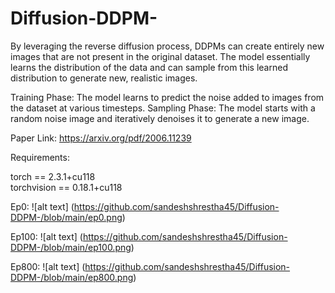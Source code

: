 # Diffusion-DDPM-

By leveraging the reverse diffusion process, DDPMs can create entirely new images that are not present in the original dataset. The model essentially learns the distribution of the data and can sample from this learned distribution to generate new, realistic images.

Training Phase: The model learns to predict the noise added to images from the dataset at various timesteps.
Sampling Phase: The model starts with a random noise image and iteratively denoises it to generate a new image.


Paper Link: https://arxiv.org/pdf/2006.11239 

Requirements:

torch == 2.3.1+cu118 <br>
torchvision ==  0.18.1+cu118

Ep0:
![alt text] (https://github.com/sandeshshrestha45/Diffusion-DDPM-/blob/main/ep0.png)

Ep100:
![alt text] (https://github.com/sandeshshrestha45/Diffusion-DDPM-/blob/main/ep100.png)

Ep800:
![alt text] (https://github.com/sandeshshrestha45/Diffusion-DDPM-/blob/main/ep800.png)

